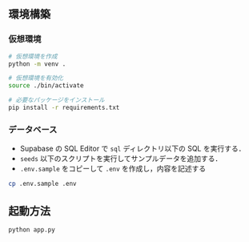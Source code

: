 ## 環境構築

### 仮想環境

```sh
# 仮想環境を作成
python -m venv .

# 仮想環境を有効化
source ./bin/activate

# 必要なパッケージをインストール
pip install -r requirements.txt
```

### データベース

- Supabase の SQL Editor で `sql` ディレクトリ以下の SQL を実行する．
- `seeds` 以下のスクリプトを実行してサンプルデータを追加する．
- `.env.sample` をコピーして `.env` を作成し，内容を記述する

```sh
cp .env.sample .env
```

## 起動方法

```sh
python app.py
```
